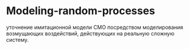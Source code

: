 # Modeling-random-processes
уточнение имитационной модели СМО посредством  моделирования возмущающих воздействий, действующих на реальную сложную  систему.
